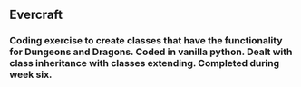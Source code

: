 ## Evercraft
### Coding exercise to create classes that have the functionality for Dungeons and Dragons. Coded in vanilla python. Dealt with class inheritance with classes extending. Completed during week six.